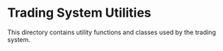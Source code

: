# Trading System Utilities

This directory contains utility functions and classes used by the trading system.
